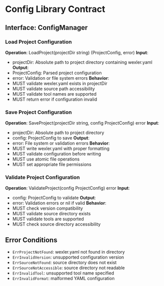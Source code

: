 # Config Library Contract

## Interface: ConfigManager

### Load Project Configuration
**Operation**: LoadProject(projectDir string) (ProjectConfig, error)
**Input**: 
  - projectDir: Absolute path to project directory containing wexler.yaml
**Output**: 
  - ProjectConfig: Parsed project configuration
  - error: Validation or file system errors
**Behavior**:
  - MUST validate wexler.yaml exists in projectDir
  - MUST validate source path accessibility
  - MUST validate tool names are supported
  - MUST return error if configuration invalid

### Save Project Configuration  
**Operation**: SaveProject(projectDir string, config ProjectConfig) error
**Input**:
  - projectDir: Absolute path to project directory
  - config: ProjectConfig to save
**Output**:
  - error: File system or validation errors
**Behavior**:
  - MUST write wexler.yaml with proper formatting
  - MUST validate configuration before writing
  - MUST use atomic file operations
  - MUST set appropriate file permissions

### Validate Project Configuration
**Operation**: ValidateProject(config ProjectConfig) error
**Input**:
  - config: ProjectConfig to validate
**Output**:
  - error: Validation errors or nil if valid
**Behavior**:
  - MUST check version compatibility
  - MUST validate source directory exists
  - MUST validate tools are supported
  - MUST check source directory accessibility

## Error Conditions
- `ErrProjectNotFound`: wexler.yaml not found in directory
- `ErrInvalidVersion`: unsupported configuration version
- `ErrSourceNotFound`: source directory does not exist  
- `ErrSourceNotAccessible`: source directory not readable
- `ErrInvalidTool`: unsupported tool name specified
- `ErrInvalidFormat`: malformed YAML configuration